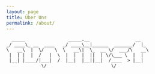 ```yaml
---
layout: page
title: Über Uns
permalink: /about/
---
```

      _____                _____.__                 __   
    _/ ____\_ __  ____   _/ ____\__|______  _______/  |_
    \   __\  |  \/    \  \   __\|  \_  __ \/  ___/\   __\
     |  | |  |  /   |  \  |  |  |  ||  | \/\___ \  |  |  
     |__| |____/|___|  /  |__|  |__||__|  /____  > |__|  
                 \/                        \/       
